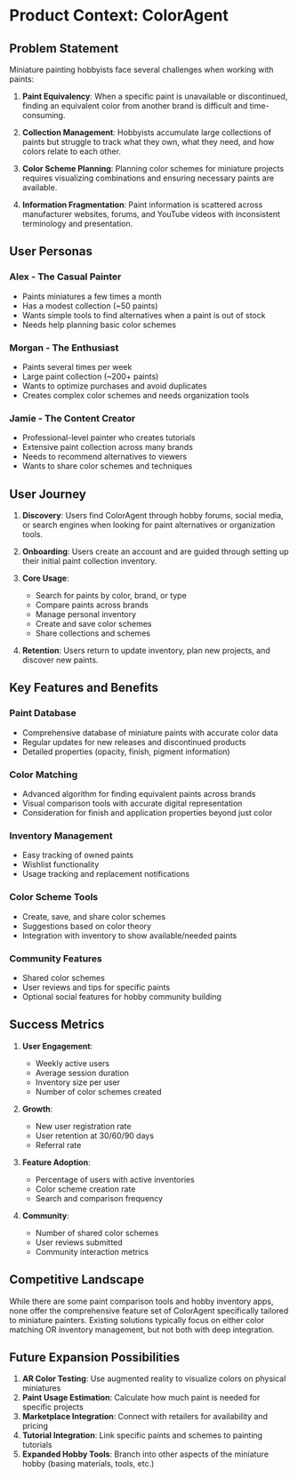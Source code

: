 # Product Context: ColorAgent

## Problem Statement

Miniature painting hobbyists face several challenges when working with paints:

1. **Paint Equivalency**: When a specific paint is unavailable or discontinued, finding an equivalent color from another brand is difficult and time-consuming.

2. **Collection Management**: Hobbyists accumulate large collections of paints but struggle to track what they own, what they need, and how colors relate to each other.

3. **Color Scheme Planning**: Planning color schemes for miniature projects requires visualizing combinations and ensuring necessary paints are available.

4. **Information Fragmentation**: Paint information is scattered across manufacturer websites, forums, and YouTube videos with inconsistent terminology and presentation.

## User Personas

### Alex - The Casual Painter
- Paints miniatures a few times a month
- Has a modest collection (~50 paints)
- Wants simple tools to find alternatives when a paint is out of stock
- Needs help planning basic color schemes

### Morgan - The Enthusiast
- Paints several times per week
- Large paint collection (~200+ paints)
- Wants to optimize purchases and avoid duplicates
- Creates complex color schemes and needs organization tools

### Jamie - The Content Creator
- Professional-level painter who creates tutorials
- Extensive paint collection across many brands
- Needs to recommend alternatives to viewers
- Wants to share color schemes and techniques

## User Journey

1. **Discovery**: Users find ColorAgent through hobby forums, social media, or search engines when looking for paint alternatives or organization tools.

2. **Onboarding**: Users create an account and are guided through setting up their initial paint collection inventory.

3. **Core Usage**:
   - Search for paints by color, brand, or type
   - Compare paints across brands
   - Manage personal inventory
   - Create and save color schemes
   - Share collections and schemes

4. **Retention**: Users return to update inventory, plan new projects, and discover new paints.

## Key Features and Benefits

### Paint Database
- Comprehensive database of miniature paints with accurate color data
- Regular updates for new releases and discontinued products
- Detailed properties (opacity, finish, pigment information)

### Color Matching
- Advanced algorithm for finding equivalent paints across brands
- Visual comparison tools with accurate digital representation
- Consideration for finish and application properties beyond just color

### Inventory Management
- Easy tracking of owned paints
- Wishlist functionality
- Usage tracking and replacement notifications

### Color Scheme Tools
- Create, save, and share color schemes
- Suggestions based on color theory
- Integration with inventory to show available/needed paints

### Community Features
- Shared color schemes
- User reviews and tips for specific paints
- Optional social features for hobby community building

## Success Metrics

1. **User Engagement**:
   - Weekly active users
   - Average session duration
   - Inventory size per user
   - Number of color schemes created

2. **Growth**:
   - New user registration rate
   - User retention at 30/60/90 days
   - Referral rate

3. **Feature Adoption**:
   - Percentage of users with active inventories
   - Color scheme creation rate
   - Search and comparison frequency

4. **Community**:
   - Number of shared color schemes
   - User reviews submitted
   - Community interaction metrics

## Competitive Landscape

While there are some paint comparison tools and hobby inventory apps, none offer the comprehensive feature set of ColorAgent specifically tailored to miniature painters. Existing solutions typically focus on either color matching OR inventory management, but not both with deep integration.

## Future Expansion Possibilities

1. **AR Color Testing**: Use augmented reality to visualize colors on physical miniatures
2. **Paint Usage Estimation**: Calculate how much paint is needed for specific projects
3. **Marketplace Integration**: Connect with retailers for availability and pricing
4. **Tutorial Integration**: Link specific paints and schemes to painting tutorials
5. **Expanded Hobby Tools**: Branch into other aspects of the miniature hobby (basing materials, tools, etc.)
